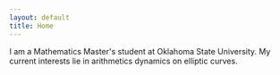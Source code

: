 ```yaml
---
layout: default
title: Home
---
```

I am a Mathematics Master's student at Oklahoma State University. My current interests
     lie in arithmetics dynamics on elliptic curves.
